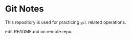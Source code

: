 # Git Notes

This repository is used for practicing `git` related operations.

edit README.md on remote repo.
